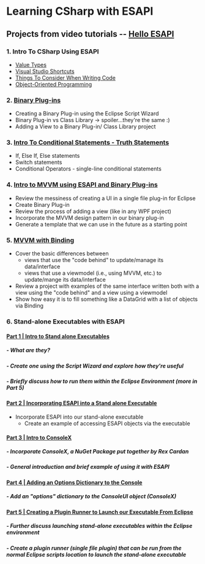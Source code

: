 # Learning CSharp with ESAPI

## Projects from video tutorials -- [Hello ESAPI](https://www.youtube.com/channel/UCaIibdaWUN3D_0MCmuCmO-w)

### 1. Intro To CSharp Using ESAPI

- [Value Types](https://www.youtube.com/watch?v=S6XrRCY2A4E&t=13s)
- [Visual Studio Shortcuts](https://www.youtube.com/watch?v=bug6eeHhqKA)
- [Things To Consider When Writing Code](https://www.youtube.com/watch?v=VtZ2bjOo15Y&t=2s)
- [Object-Oriented Programming](https://www.youtube.com/watch?v=4TBed1btXNw)

### 2. [Binary Plug-ins](https://www.youtube.com/watch?v=7gbqSBJiUYM&t=2598s)

- Creating a Binary Plug-in using the Eclipse Script Wizard
- Binary Plug-in vs Class Library -> spoiler...they're the same :)
- Adding a View to a Binary Plug-in/ Class Library project

### 3. [Intro To Conditional Statements - Truth Statements](https://www.youtube.com/watch?v=PRdxSto26ak)

- If, Else If, Else statements
- Switch statements
- Conditional Operators - single-line conditional statements

### 4. [Intro to MVVM using ESAPI and Binary Plug-ins](https://www.youtube.com/watch?v=gBbPA1iq5nI)

- Review the messiness of creating a UI in a single file plug-in for Eclipse
- Create Binary Plug-in
- Review the process of adding a view (like in any WPF project)
- Incorporate the MVVM design pattern in our binary plug-in
- Generate a template that we can use in the future as a starting point

### 5. [MVVM with Binding](https://www.youtube.com/watch?v=BEffjcmY_MU)

- Cover the basic differences between
  - views that use the "code behind" to update/manage its data/interface
  - views that use a viewmodel (i.e., using MVVM, etc.) to update/mange its data/interface
- Review a project with examples of the same interface written both with a view using the "code behind" and a view using a viewmodel
- Show how easy it is to fill something like a DataGrid with a list of objects via Binding

### 6. Stand-alone Executables with ESAPI
#### [Part 1 | Intro to Stand alone Executables](https://youtu.be/5umPshEIty0)
##### - What are they?
##### - Create one using the Script Wizard and explore how they're useful
##### - Briefly discuss how to run them within the Eclipse Environment (more in Part 5)

#### [Part 2 | Incorporating ESAPI into a Stand alone Executable](https://youtu.be/A3kOaI7WECo)
- Incorporate ESAPI into our stand-alone executable
	- Create an example of accessing ESAPI objects via the executable

#### [Part 3 | Intro to ConsoleX](https://youtu.be/LbHeakW3MjU)
##### - Incorporate ConsoleX, a NuGet Package put together by Rex Cardan
##### 	- General introduction and brief example of using it with ESAPI

#### [Part 4 | Adding an Options Dictionary to the Console](https://youtu.be/AnECGMjfiQY)
##### - Add an "options" dictionary to the ConsoleUI object (ConsoleX)

#### [Part 5 | Creating a Plugin Runner to Launch our Executable From Eclipse](https://youtu.be/a9f5ePuPLdI)
##### - Further discuss launching stand-alone executables within the Eclipse environment
##### - Create a plugin runner (single file plugin) that can be run from the normal Eclipse scripts location to launch the stand-alone executable